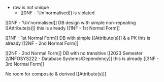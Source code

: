 - row is not unique
	- [[0NF - 'Un'normalised]] is violated

[[0NF - 'Un'normalised]] DB design with simple non-repeating [[Attribute(s)]]
	this is already [[1NF - 1st Normal Form]]

[[1NF - 1st Normal Form]] DB with simple [[Attribute(s)]] & a PK
	this is already [[2NF - 2nd Normal Form]]

[[2NF - 2nd Normal Form]] DB with no transitive [[2023 Semester 2/INFOSYS222 - Database Systems/Dependency]]
	this is already [[3NF - 3rd Normal Form]]

No room for composite & derived [[Attribute(s)]]